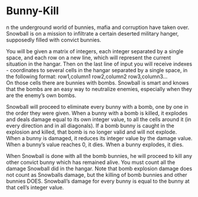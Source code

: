 # Bunny-Kill

n the underground world of bunnies, mafia and corruption have taken over. Snowball is on a mission to infiltrate a certain deserted military hanger, supposedly filled with convict bunnies.  

You will be given a matrix of integers, each integer separated by a single space, and each row on a new line, which will represent the current situation in the hangar. Then on the last line of input you will receive indexes - coordinates to several cells in the hangar separated by a single space, in the following format: row1,column1  row2,column2  row3,column3…  
On those cells there are bunnies with bombs. Snowball is smart and knows that the bombs are an easy way to neutralize enemies, especially when they are the enemy’s own bombs. 

Snowball will proceed to eliminate every bunny with a bomb, one by one in the order they were given. When a bunny with a bomb is killed, it explodes and deals damage equal to its own integer value, to all the cells around it (in every direction and in all diagonals). If a bomb bunny is caught in the explosion and killed, that bomb is no longer valid and will not explode. When a bunny is damaged, it reduces its integer value by the damage value. When a bunny’s value reaches 0, it dies. When a bunny explodes, it dies. 

When Snowball is done with all the bomb bunnies, he will proceed to kill any other convict bunny which has remained alive. You must count all the damage Snowball did in the hangar. Note that bomb explosion damage does not count as Snowballs damage, but the killing of bomb bunnies and other bunnies DOES. Snowball’s damage for every bunny is equal to the bunny at that cell’s integer value. 
